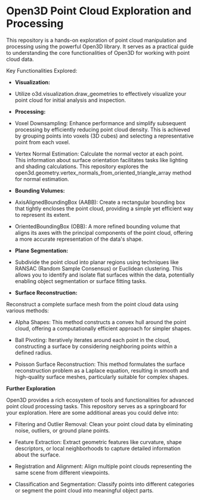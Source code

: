 # Open3D Point Cloud Exploration and Processing
This repository is a hands-on exploration of point cloud manipulation and processing using the powerful Open3D library. It serves as a practical guide to understanding the core functionalities of Open3D for working with point cloud data.

Key Functionalities Explored:

+ **Visualization:**

- Utilize o3d.visualization.draw_geometries to effectively visualize your point cloud for initial analysis and inspection.

+ **Processing:**

- Voxel Downsampling: Enhance performance and simplify subsequent processing by efficiently reducing point cloud density. This is achieved by grouping points into voxels (3D cubes) and selecting a representative point from each voxel.

- Vertex Normal Estimation: Calculate the normal vector at each point. This information about surface orientation facilitates tasks like lighting and shading calculations. This repository explores the open3d.geometry.vertex_normals_from_oriented_triangle_array method for normal estimation.

+ **Bounding Volumes:**

- AxisAlignedBoundingBox (AABB): Create a rectangular bounding box that tightly encloses the point cloud, providing a simple yet efficient way to represent its extent.

- OrientedBoundingBox (OBB): A more refined bounding volume that aligns its axes with the principal components of the point cloud, offering a more accurate representation of the data's shape.

+ **Plane Segmentation:**

- Subdivide the point cloud into planar regions using techniques like RANSAC (Random Sample Consensus) or Euclidean clustering. This allows you to identify and isolate flat surfaces within the data, potentially enabling object segmentation or surface fitting tasks.

+ **Surface Reconstruction:**

 Reconstruct a complete surface mesh from the point cloud data using various methods:

- Alpha Shapes: This method constructs a convex hull around the point cloud, offering a computationally efficient approach for simpler shapes.

- Ball Pivoting: Iteratively iterates around each point in the cloud, constructing a surface by considering neighboring points within a defined radius.

- Poisson Surface Reconstruction: This method formulates the surface reconstruction problem as a Laplace equation, resulting in smooth and high-quality surface meshes, particularly suitable for complex shapes.

**Further Exploration**

Open3D provides a rich ecosystem of tools and functionalities for advanced point cloud processing tasks. This repository serves as a springboard for your exploration. Here are some additional areas you could delve into:

- Filtering and Outlier Removal: Clean your point cloud data by eliminating noise, outliers, or ground plane points.

- Feature Extraction: Extract geometric features like curvature, shape descriptors, or local neighborhoods to capture detailed information about the surface.

- Registration and Alignment: Align multiple point clouds representing the same scene from different viewpoints.

- Classification and Segmentation: Classify points into different categories or segment the point cloud into meaningful object parts.

